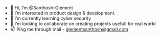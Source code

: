 - 👋 Hi, I’m @Santhosh-Glement
- 👀 I’m interested in product design & development. 
- 🌱 I’m currently learning cyber security
- 💞️ I’m looking to collaborate on creating projects usefull for real world
- 📫 Ping me through mail - glementsanthosh@gmail.com

<!---
Santhosh-Glement/Santhosh-Glement is a ✨ special ✨ repository because its `README.md` (this file) appears on your GitHub profile.
You can click the Preview link to take a look at your changes.
--->

